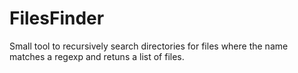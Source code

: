 # FilesFinder
Small tool to recursively search directories for files where the name matches a regexp and retuns a list of files.
